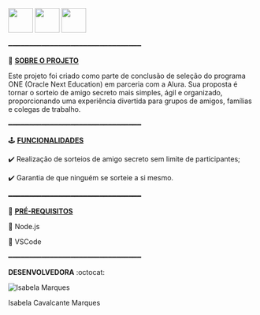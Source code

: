 
<div style="display: inline">
    <img width='50' height='50' src="https://cdn.jsdelivr.net/gh/devicons/devicon@latest/icons/html5/html5-original.svg" />
   <img width='50' height='50' src="https://cdn.jsdelivr.net/gh/devicons/devicon@latest/icons/css3/css3-original.svg" />
  <img width='50' height='50'src="https://cdn.jsdelivr.net/gh/devicons/devicon@latest/icons/javascript/javascript-plain.svg" />

          
          
━━━━━━━━━━━━━━━━━━━━━━━━━━━━━━━━

🚀 <ins> **SOBRE O PROJETO** </ins>



Este projeto foi criado como parte de conclusão de seleção do programa ONE (Oracle Next Education) em parceria com a Alura. Sua proposta é tornar o sorteio de amigo secreto mais simples, ágil e organizado, proporcionando uma experiência divertida para grupos de amigos, famílias e colegas de trabalho.


━━━━━━━━━━━━━━━━━━━━━━━━━━━━━━━━

🕹 <ins>**FUNCIONALIDADES**</ins>




✔️ Realização de sorteios de amigo secreto sem limite de participantes;

✔️ Garantia de que ninguém se sorteie a si mesmo.

━━━━━━━━━━━━━━━━━━━━━━━━━━━━━━━━

📌 <ins> **PRÉ-REQUISITOS**</ins>



🎯 Node.js

🎯 VSCode

━━━━━━━━━━━━━━━━━━━━━━━━━━━━━━━━

**DESENVOLVEDORA** :octocat:

![Isabela Marques](https://github.com/user-attachments/assets/76a8e0d4-8a08-45cd-9e9b-18f70cc0122c)

Isabela Cavalcante Marques
